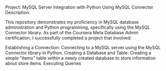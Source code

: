Project: MySQL Server Integration with Python Using MySQL Connector
Description:

This repository demonstrates my proficiency in MySQL database administration and Python programming, specifically using the MySQL Connector library. As part of the Coursera Meta Database Admin certification, I successfully completed a project that involved:

Establishing a Connection: Connecting to a MySQL server using the MySQL Connector library in Python.
Creating a Database and Table: Creating a simple "items" table within a newly created database to store information about store items.
Executing Queries
